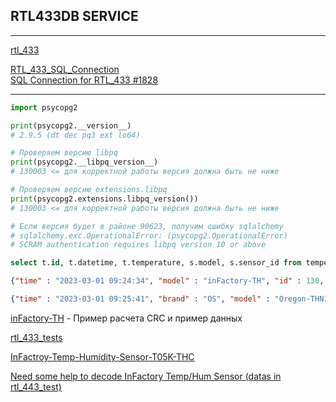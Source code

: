 ## RTL433DB SERVICE
---     

[rtl_433](https://triq.org/rtl_433)      

[RTL_433_SQL_Connection](https://github.com/Domifry/RTL_433_SQL_Connection)    
[SQL Connection for RTL_433 #1828](https://github.com/merbanan/rtl_433/issues/1828)    

---   

```python
import psycopg2

print(psycopg2.__version__)
# 2.9.5 (dt dec pq3 ext lo64)

# Проверяем версию libpq
print(psycopg2.__libpq_version__)
# 130003 <= для корректной работы версия должна быть не ниже

# Проверяем версию extensions.libpq
print(psycopg2.extensions.libpq_version())
# 130003 <= для корректной работы версия должна быть не ниже

# Если версия будет в районе 90623, получим ошибку sqlalchemy
# sqlalchemy.exc.OperationalError: (psycopg2.OperationalError) 
# SCRAM authentication requires libpq version 10 or above

```

```SQL
select t.id, t.datetime, t.temperature, s.model, s.sensor_id from temperature t left join sensors s on t.sensor_id=s.id;
```

```json
{"time" : "2023-03-01 09:24:34", "model" : "inFactory-TH", "id" : 130, "channel" : 1, "battery_ok" : 1, "temperature_F" : 78.900, "humidity" : 38, "mic" : "CRC"}

{"time" : "2023-03-01 09:25:41", "brand" : "OS", "model" : "Oregon-THN132N", "id" : 18, "channel" : 2, "battery_ok" : 1, "temperature_C" : -0.400}
```

[inFactory-TH](https://github.com/merbanan/rtl_433/blob/master/src/devices/infactory.c) - Пример расчета CRC и пример данных         

[rtl_433_tests](https://github.com/gbraux/rtl_433_tests)    

[InFactroy-Temp-Humidity-Sensor-T05K-THC](https://github.com/gbraux/rtl_433_tests/tree/master/tests/InFactroy-Temp-Humidity-Sensor-T05K-THC)     

[Need some help to decode InFactory Temp/Hum Sensor (datas in rtl_443_test)](https://github.com/merbanan/rtl_433/issues/452)    
